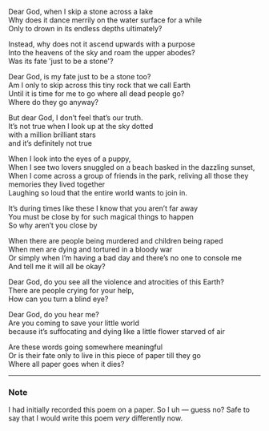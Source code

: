 Dear God, when I skip a stone across a lake  
Why does it dance merrily on the water surface for a while  
Only to drown in its endless depths ultimately?  

Instead, why does not it ascend upwards with a purpose  
Into the heavens of the sky and roam the upper abodes?  
Was its fate 'just to be a stone'?  

Dear God, is my fate just to be a stone too?  
Am I only to skip across this tiny rock that we call Earth  
Until it is time for me to go where all dead people go?  
Where do they go anyway?  

But dear God, I don’t feel that’s our truth.  
It’s not true when I look up at the sky dotted  
with a million brilliant stars   
and it’s definitely not true  

When I look into the eyes of a puppy,  
When I see two lovers snuggled on a beach basked in the dazzling sunset,  
When I come across a group of friends in the park, reliving all those they memories they lived together  
Laughing so loud that the entire world wants to join in.  

It’s during times like these I know that you aren’t far away  
You must be close by for such magical things to happen  
So why aren’t you close by   

When there are people being murdered and children being raped  
When men are dying and tortured in a bloody war  
Or simply when I’m having a bad day and there’s no one to console me  
And tell me it will all be okay?  

Dear God, do you see all the violence and atrocities of this Earth?  
There are people crying for your help,  
How can you turn a blind eye?  

Dear God, do you hear me?  
Are you coming to save your little world  
because it’s suffocating and dying like a little flower starved of air  

Are these words going somewhere meaningful  
Or is their fate only to live in this piece of paper till they go  
Where all paper goes when it dies?  

***



### Note
I had initially recorded this poem on a paper. So I uh &mdash; guess no? Safe to say that I would write this poem *very* differently now.
